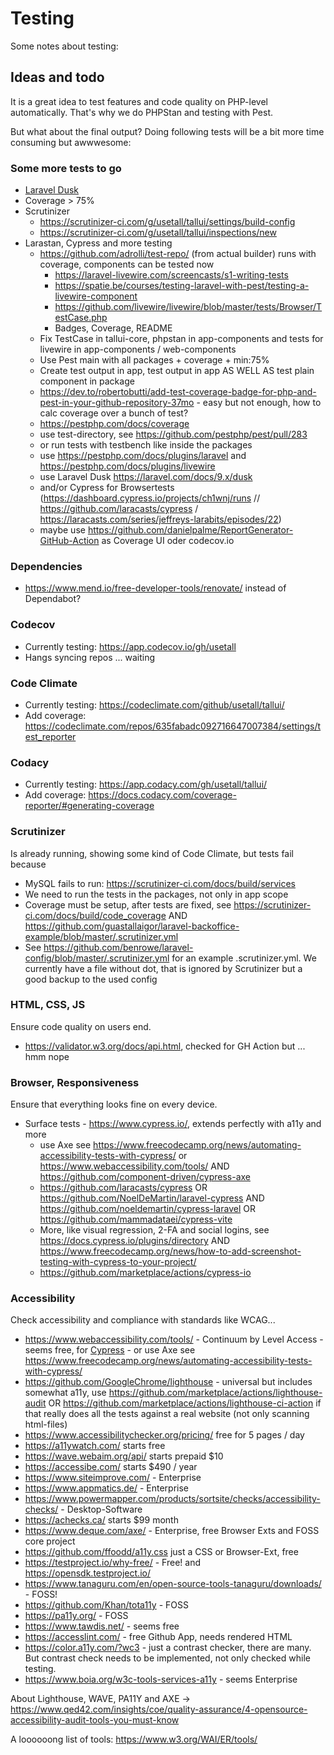 # Testing

Some notes about testing:

## Ideas and todo

It is a great idea to test features and code quality on PHP-level automatically. That's why we do PHPStan and testing with Pest.

But what about the final output? Doing following tests will be a bit more time consuming but awwwesome:

### Some more tests to go

- [Laravel Dusk](https://laravel.com/docs/9.x/dusk)
- Coverage > 75%
- Scrutinizer
  - https://scrutinizer-ci.com/g/usetall/tallui/settings/build-config
  - https://scrutinizer-ci.com/g/usetall/tallui/inspections/new
- Larastan, Cypress and more testing
  - https://github.com/adrolli/test-repo/ (from actual builder) runs with coverage, components can be tested now
    - https://laravel-livewire.com/screencasts/s1-writing-tests
    - https://spatie.be/courses/testing-laravel-with-pest/testing-a-livewire-component
    - https://github.com/livewire/livewire/blob/master/tests/Browser/TestCase.php
    - Badges, Coverage, README
  - Fix TestCase in tallui-core, phpstan in app-components and tests for livewire in app-components / web-components
  - Use Pest main with all packages + coverage + min:75%
  - Create test output in app, test output in app AS WELL AS test plain component in package
  - https://dev.to/robertobutti/add-test-coverage-badge-for-php-and-pest-in-your-github-repository-37mo - easy but not enough, how to calc coverage over a bunch of test?
  - https://pestphp.com/docs/coverage
  - use test-directory, see https://github.com/pestphp/pest/pull/283
  - or run tests with testbench like inside the packages
  - use https://pestphp.com/docs/plugins/laravel and https://pestphp.com/docs/plugins/livewire
  - use Laravel Dusk https://laravel.com/docs/9.x/dusk
  - and/or Cypress for Browsertests (https://dashboard.cypress.io/projects/ch1wnj/runs // https://github.com/laracasts/cypress / https://laracasts.com/series/jeffreys-larabits/episodes/22)
  - maybe use https://github.com/danielpalme/ReportGenerator-GitHub-Action as Coverage UI oder codecov.io



### Dependencies

- https://www.mend.io/free-developer-tools/renovate/ instead of Dependabot?

### Codecov

- Currently testing: https://app.codecov.io/gh/usetall
- Hangs syncing repos ... waiting

### Code Climate

- Currently testing: https://codeclimate.com/github/usetall/tallui/
- Add coverage: https://codeclimate.com/repos/635fabadc092716647007384/settings/test_reporter

### Codacy

- Currently testing: https://app.codacy.com/gh/usetall/tallui/
- Add coverage: https://docs.codacy.com/coverage-reporter/#generating-coverage

### Scrutinizer

Is already running, showing some kind of Code Climate, but tests fail because

- MySQL fails to run: https://scrutinizer-ci.com/docs/build/services
- We need to run the tests in the packages, not only in app scope
- Coverage must be setup, after tests are fixed, see https://scrutinizer-ci.com/docs/build/code_coverage AND https://github.com/guastallaigor/laravel-backoffice-example/blob/master/.scrutinizer.yml
- See https://github.com/benrowe/laravel-config/blob/master/.scrutinizer.yml for an example .scrutinizer.yml. We currently have a file without dot, that is ignored by Scrutinizer but a good backup to the used config

### HTML, CSS, JS

Ensure code quality on users end.

- https://validator.w3.org/docs/api.html, checked for GH Action but ... hmm nope

### Browser, Responsiveness

Ensure that everything looks fine on every device.

- Surface tests - https://www.cypress.io/, extends perfectly with a11y and more
  - use Axe see https://www.freecodecamp.org/news/automating-accessibility-tests-with-cypress/ or https://www.webaccessibility.com/tools/ AND https://github.com/component-driven/cypress-axe
  - https://github.com/laracasts/cypress OR https://github.com/NoelDeMartin/laravel-cypress AND https://github.com/noeldemartin/cypress-laravel OR https://github.com/mammadataei/cypress-vite
  - More, like visual regression, 2-FA and social logins, see https://docs.cypress.io/plugins/directory AND https://www.freecodecamp.org/news/how-to-add-screenshot-testing-with-cypress-to-your-project/
  - https://github.com/marketplace/actions/cypress-io

### Accessibility

Check accessibility and compliance with standards like WCAG...

- https://www.webaccessibility.com/tools/ - Continuum by Level Access - seems free, for [Cypress](https://support.levelaccess.com/hc/en-us/articles/360044430131-JavaScript-Continuum-for-Cypress) - or use Axe see https://www.freecodecamp.org/news/automating-accessibility-tests-with-cypress/
- https://github.com/GoogleChrome/lighthouse - universal but includes somewhat a11y, use https://github.com/marketplace/actions/lighthouse-audit OR https://github.com/marketplace/actions/lighthouse-ci-action if that really does all the tests against a real website (not only scanning html-files)
- https://www.accessibilitychecker.org/pricing/ free for 5 pages / day
- https://a11ywatch.com/ starts free
- https://wave.webaim.org/api/ starts prepaid $10
- https://accessibe.com/ starts $490 / year
- https://www.siteimprove.com/ - Enterprise
- https://www.appmatics.de/ - Enterprise
- https://www.powermapper.com/products/sortsite/checks/accessibility-checks/ - Desktop-Software
- https://achecks.ca/ starts $99 month
- https://www.deque.com/axe/ - Enterprise, free Browser Exts and FOSS core project
- https://github.com/ffoodd/a11y.css just a CSS or Browser-Ext, free
- https://testproject.io/why-free/ - Free! and https://opensdk.testproject.io/
- https://www.tanaguru.com/en/open-source-tools-tanaguru/downloads/ - FOSS!
- https://github.com/Khan/tota11y - FOSS
- https://pa11y.org/ - FOSS
- https://www.tawdis.net/ - seems free
- https://accesslint.com/ - free Github App, needs rendered HTML
- https://color.a11y.com/?wc3 - just a contrast checker, there are many. But contrast check needs to be implemented, not only checked while testing.
- https://www.boia.org/w3c-tools-services-a11y - seems Enterprise

About Lighthouse, WAVE, PA11Y and AXE -> https://www.qed42.com/insights/coe/quality-assurance/4-opensource-accessibility-audit-tools-you-must-know

A loooooong list of tools: https://www.w3.org/WAI/ER/tools/